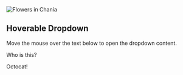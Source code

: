 
<!DOCTYPE html>
<html>
<head>
   <img src="http://cameronmcefee.com/img/work/the-octocat/original.jpg" alt="Flowers in Chania">
<style>
.dropdown {
  position: relative;
  display: inline-block;
}

.dropdown-content {
  display: none;
  position: absolute;
  background-color: #f9f9f9;
  min-width: 160px;
  box-shadow: 0px 8px 16px 0px rgba(0,0,0,0.2);
  padding: 12px 16px;
  z-index: 1;
}

.dropdown:hover .dropdown-content {
  display: block;
}
</style>
</head>
<body>

<h2>Hoverable Dropdown</h2>
<p>Move the mouse over the text below to open the dropdown content.</p>

<div class="dropdown">
  <span>Who is this?</span>
  <div class="dropdown-content">
  <p>Octocat!</p>
  </div>
</div>

</body>
</html>
